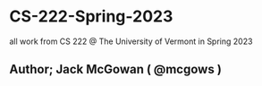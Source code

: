 # CS-222-Spring-2023
all work from CS 222 @ The University of Vermont in Spring 2023

## Author; Jack McGowan ( @mcgows )
